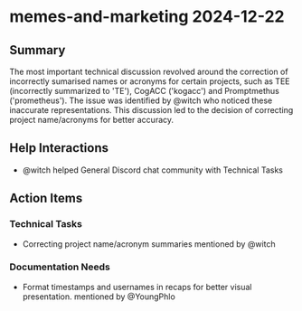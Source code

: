 # memes-and-marketing 2024-12-22

## Summary
The most important technical discussion revolved around the correction of incorrectly sumarised names or acronyms for certain projects, such as TEE (incorrectly summarized to 'TE'), CogACC ('kogacc') and Promptmethus ('prometheus'). The issue was identified by @witch who noticed these inaccurate representations. This discussion led to the decision of correcting project name/acronyms for better accuracy.

## Help Interactions
- @witch helped General Discord chat community with Technical Tasks

## Action Items

### Technical Tasks
- Correcting project name/acronym summaries mentioned by @witch

### Documentation Needs
- Format timestamps and usernames in recaps for better visual presentation. mentioned by @YoungPhlo
